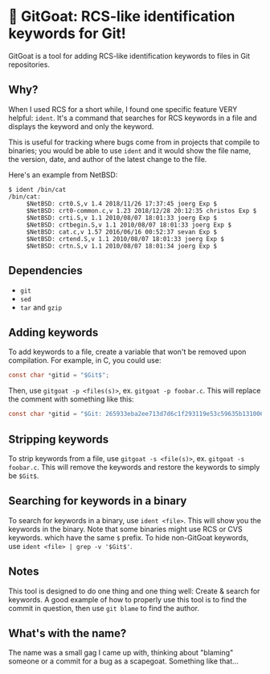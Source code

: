 # 🐐 GitGoat: RCS-like identification keywords for Git!

GitGoat is a tool for adding RCS-like identification keywords to files in Git repositories.

## Why?
When I used RCS for a short while, I found one specific feature VERY helpful: `ident`. It's a command that searches for RCS keywords in a file and displays the keyword and only the keyword. 

This is useful for tracking where bugs come from in projects that compile to binaries; you would be able to use `ident` and it would show the file name, the version, date, and author of the latest change to the file.

Here's an example from NetBSD:
```
$ ident /bin/cat
/bin/cat:
     $NetBSD: crt0.S,v 1.4 2018/11/26 17:37:45 joerg Exp $
     $NetBSD: crt0-common.c,v 1.23 2018/12/28 20:12:35 christos Exp $
     $NetBSD: crti.S,v 1.1 2010/08/07 18:01:33 joerg Exp $
     $NetBSD: crtbegin.S,v 1.1 2010/08/07 18:01:33 joerg Exp $
     $NetBSD: cat.c,v 1.57 2016/06/16 00:52:37 sevan Exp $
     $NetBSD: crtend.S,v 1.1 2010/08/07 18:01:33 joerg Exp $
     $NetBSD: crtn.S,v 1.1 2010/08/07 18:01:34 joerg Exp $
```

## Dependencies
- `git`
- `sed`
- `tar` and `gzip`

## Adding keywords
To add keywords to a file, create a variable that won't be removed upon compilation. For example, in C, you could use:
```c
const char *gitid = "$Git$";
```

Then, use `gitgoat -p <files(s)>`, ex. `gitgoat -p foobar.c`. This will replace the comment with something like this:
```c
const char *gitid = "$Git: 265933eba2ee713d7d6c1f293119e53c59635b13100644 d0627df69573d05d16bdf463691b85d419f10e95 0	src/bracket.c $";
```

## Stripping keywords
To strip keywords from a file, use `gitgoat -s <file(s)>`, ex. `gitgoat -s foobar.c`. This will remove the keywords and restore the keywords to simply be `$Git$`.

## Searching for keywords in a binary
To search for keywords in a binary, use `ident <file>`. This will show you the keywords in the binary.
Note that some binaries might use RCS or CVS keywords. which have the same `$` prefix. To hide non-GitGoat keywords, use `ident <file> | grep -v '$Git$'`.

## Notes
This tool is designed to do one thing and one thing well: Create & search for keywords.
A good example of how to properly use this tool is to find the commit in question, then use `git blame` to find the author.

## What's with the name?
The name was a small gag I came up with, thinking about "blaming" someone or a commit for a bug as a scapegoat. Something like that...

